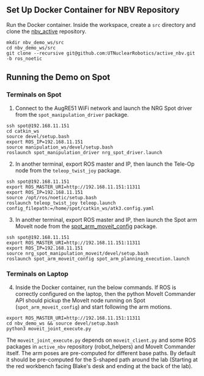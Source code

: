 ## Set Up Docker Container for NBV Repository

Run the Docker container. Inside the workspace, create a `src` directory and clone the [nbv_active](https://github.com/UTNuclearRobotics/active_nbv/tree/ros_noetic) repository.

```
mkdir nbv_demo_ws/src
cd nbv_demo_ws/src
git clone --recursive git@github.com:UTNuclearRobotics/active_nbv.git -b ros_noetic
```

## Running the Demo on Spot

### Terminals on Spot

1. Connect to the AugRE51 WiFi network and launch the NRG Spot driver from the `spot_manipulation_driver` package. 
```
ssh spot@192.168.11.151 
cd catkin_ws 
source devel/setup.bash 
export ROS_IP=192.168.11.151
source manipulation_ws/devel/setup.bash
roslaunch spot_manipulation_driver nrg_spot_driver.launch
```

2. In another terminal, export ROS master and IP, then launch the Tele-Op node from the `teleop_twist_joy` package.
```
ssh spot@192.168.11.151 
export ROS_MASTER_URI=http://192.168.11.151:11311
export ROS_IP=192.168.11.151
source /opt/ros/noetic/setup.bash
roslaunch teleop_twist_joy teleop.launch config_filepath:=/home/spot/catkin_ws/atk3.config.yaml
```

3. In another terminal, export ROS master and IP, then launch the Spot arm MoveIt node from the [spot_arm_moveit_config](https://github.com/UTNuclearRobotics/nrg_spot_manipulation_moveit/tree/nrg_devel) package.
```
ssh spot@192.168.11.151 
export ROS_MASTER_URI=http://192.168.11.151:11311
export ROS_IP=192.168.11.151
source nrg_spot_manipulation_moveit/devel/setup.bash
roslaunch spot_arm_moveit_config spot_arm_planning_execution.launch
```


### Terminals on Laptop

4. Inside the Docker container, run the below commands. If ROS is correctly configured on the laptop, then the python MoveIt Commander API should pickup the MoveIt node running on Spot (`spot_arm_moveit_config`) and start following the arm motions.
```
export ROS_MASTER_URI=http://192.168.11.151:11311
cd nbv_demo_ws && source devel/setup.bash
python3 moveit_joint_execute.py
```

The `moveit_joint_execute.py` depends on `moveit_client.py` and some ROS packages in `active_nbv` repository (robot_helpers) and MoveIt Commander itself. The arm poses are pre-computed for different base paths. By default it should be pre-computed for the S-shaped path around the lab (Starting at the red workbench facing Blake's desk and ending at the back of the lab).
